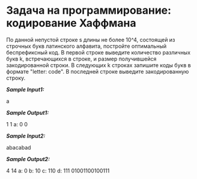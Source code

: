 # Задача на программирование: кодирование Хаффмана #

По данной непустой строке s длины не более 10^4, состоящей из строчных букв латинского алфавита, постройте оптимальный беспрефиксный код. В первой строке выведите количество различных букв k, встречающихся в строке, и размер получившейся закодированной строки. В следующих k строках запишите коды букв в формате "letter: code". В последней строке выведите закодированную строку.

***Sample Input1:***

a

***Sample Output1:***

1 1
a: 0
0

***Sample Input2:***

abacabad

***Sample Output2:***

4 14
a: 0
b: 10
c: 110
d: 111
01001100100111
